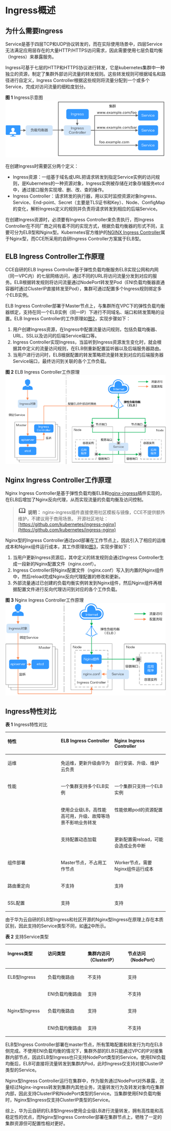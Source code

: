 # Ingress概述<a name="cce_01_0094"></a>

## 为什么需要Ingress<a name="section17868123416122"></a>

Service是基于四层TCP和UDP协议转发的，而在实际使用场景中，四层Service无法满足应用层存在的大量HTTP/HTTPS访问需求，因此需要使用七层负载均衡（Ingress）来暴露服务。

Ingress可基于七层的HTTP和HTTPS协议进行转发，它是kubernetes集群中一种独立的资源，制定了集群外部访问流量的转发规则。这些转发规则可根据域名和路径进行自定义，Ingress Controller根据这些规则将流量分配到一个或多个Service，完成对访问流量的细粒度划分。

**图 1**  Ingress示意图<a name="fig813352003010"></a>  
![](figures/Ingress示意图.png "Ingress示意图")

在创建Ingress时需要区分两个定义：

-   Ingress资源：一组基于域名或URL把请求转发到指定Service实例的访问规则，是Kubernetes的一种资源对象，Ingress实例被存储在对象存储服务etcd中，通过接口服务实现增、删、改、查的操作。
-   Ingress Controller：请求转发的执行器，用以实时监控资源对象Ingress、Service、End-point、Secret（主要是TLS证书和Key）、Node、ConfigMap的变化，解析Ingress定义的规则并负责将请求转发到相应的后端Service。

在创建Ingress资源时，必须要有Ingress Controller来负责执行，而Ingress Controller在不同厂商之间有着不同的实现方式，根据负载均衡器的形式不同，主要可分为ELB型和Nginx型。Kubernetes官方维护的[NGINX Ingress Controller](https://github.com/kubernetes/ingress-nginx)属于Nginx型，而CCE所采用的自研Ingress Controller方案属于ELB型。

## ELB Ingress Controller工作原理<a name="section162271821192312"></a>

CCE自研的ELB Ingress Controller基于弹性负载均衡服务ELB实现公网和内网（同一VPC内）的七层网络访问，通过不同的URL将访问流量分发到对应的服务。ELB根据转发规则将访问流量通过NodePort转发至Pod（ENI负载均衡器直通容器时通过ClusterIP直接转发至Pod），集群可通过配置多个Ingress规则绑定多个ELB实例。

ELB Ingress Controller部署于Master节点上，与集群所在VPC下的弹性负载均衡器绑定，支持在同一个ELB实例（同一IP）下进行不同域名、端口和转发策略的设置。ELB Ingress Controller的工作原理如[图2](#fig195830353)，实现步骤如下：

1.  用户创建Ingress资源，在Ingress中配置流量访问规则，包括负载均衡器、URL、SSL以及访问的后端Service端口等。
2.  Ingress Controller实现Ingress，当监听到Ingress资源发生变化时，就会根据其中定义的流量访问规则，在ELB侧重新配置监听器以及后端服务器路由。
3.  当用户进行访问时，ELB根据配置的转发策略把流量转发到对应的后端服务器Service端口，最终访问到关联的各个工作负载。

**图 2**  ELB Ingress Controller工作原理<a name="fig195830353"></a>  
![](figures/ELB-Ingress-Controller工作原理.png "ELB-Ingress-Controller工作原理")

## Nginx Ingress Controller工作原理<a name="section1973674703410"></a>

Nginx Ingress Controller是基于弹性负载均衡ELB和[nginx-ingress](nginx-ingress.md)插件实现的，在ELB后增加了Nginx反向代理，从而实现流量的负载均衡及访问控制。

>![](public_sys-resources/icon-note.gif) **说明：** 
>nginx-ingress插件直接使用社区模板与镜像，CCE不提供额外维护，不建议用于商用场景。
>开源社区地址：[https://github.com/kubernetes/ingress-nginx](https://github.com/kubernetes/ingress-nginx)

Nginx型的Ingress Controller通过pod部署在工作节点上，因此引入了相应的运维成本和Nginx组件运行成本，其工作原理如[图3](#fig10473974419)，实现步骤如下：

1.  当用户更新Ingress资源后，其中定义的转发规则会通过Ingress Controller生成一段新的Nginx配置文件（nginx.conf）。
2.  Ingress Controller将Nginx配置文件（nginx.conf）写入到内置的Nginx组件中，然后reload完成Nginx反向代理配置的修改和更新。
3.  外部流量通过已创建的负载均衡实例转发到Nginx组件，然后Nginx组件再根据配置文件进行反向代理访问到对应的各个工作负载。

**图 3**  Nginx Ingress Controller工作原理<a name="fig10473974419"></a>  
![](figures/Nginx-Ingress-Controller工作原理.png "Nginx-Ingress-Controller工作原理")

## Ingress特性对比<a name="section1048715559515"></a>

**表 1**  Ingress特性对比

<a name="table202288537526"></a>
<table><thead align="left"><tr id="row9228053165215"><th class="cellrowborder" valign="top" width="33.24332433243324%" id="mcps1.2.4.1.1"><p id="p922895316521"><a name="p922895316521"></a><a name="p922895316521"></a>特性</p>
</th>
<th class="cellrowborder" valign="top" width="33.423342334233425%" id="mcps1.2.4.1.2"><p id="p13228125305218"><a name="p13228125305218"></a><a name="p13228125305218"></a>ELB Ingress Controller</p>
</th>
<th class="cellrowborder" valign="top" width="33.33333333333333%" id="mcps1.2.4.1.3"><p id="p13228125318527"><a name="p13228125318527"></a><a name="p13228125318527"></a>Nginx Ingress Controller</p>
</th>
</tr>
</thead>
<tbody><tr id="row57816428239"><td class="cellrowborder" valign="top" width="33.24332433243324%" headers="mcps1.2.4.1.1 "><p id="p11781742112317"><a name="p11781742112317"></a><a name="p11781742112317"></a>运维</p>
</td>
<td class="cellrowborder" valign="top" width="33.423342334233425%" headers="mcps1.2.4.1.2 "><p id="p2078842172310"><a name="p2078842172310"></a><a name="p2078842172310"></a>免运维，更新升级由华为云负责</p>
</td>
<td class="cellrowborder" valign="top" width="33.33333333333333%" headers="mcps1.2.4.1.3 "><p id="p137814215237"><a name="p137814215237"></a><a name="p137814215237"></a>自行安装、升级、维护</p>
</td>
</tr>
<tr id="row181084872314"><td class="cellrowborder" rowspan="3" valign="top" width="33.24332433243324%" headers="mcps1.2.4.1.1 "><p id="p1210958152313"><a name="p1210958152313"></a><a name="p1210958152313"></a>性能</p>
</td>
<td class="cellrowborder" valign="top" width="33.423342334233425%" headers="mcps1.2.4.1.2 "><p id="p55431610591"><a name="p55431610591"></a><a name="p55431610591"></a>一个集群支持多个ELB实例</p>
</td>
<td class="cellrowborder" valign="top" width="33.33333333333333%" headers="mcps1.2.4.1.3 "><p id="p1654319101097"><a name="p1654319101097"></a><a name="p1654319101097"></a>一个集群只支持一个ELB实例</p>
</td>
</tr>
<tr id="row16585103017248"><td class="cellrowborder" valign="top" headers="mcps1.2.4.1.1 "><p id="p155851630112413"><a name="p155851630112413"></a><a name="p155851630112413"></a>使用企业级LB，高性能高可用，升级、故障等场景不影响业务转发</p>
</td>
<td class="cellrowborder" valign="top" headers="mcps1.2.4.1.2 "><p id="p14585103042418"><a name="p14585103042418"></a><a name="p14585103042418"></a>性能依赖pod的资源配置</p>
</td>
</tr>
<tr id="row76851723191713"><td class="cellrowborder" valign="top" headers="mcps1.2.4.1.1 "><p id="p165541962041"><a name="p165541962041"></a><a name="p165541962041"></a>支持配置动态加载</p>
</td>
<td class="cellrowborder" valign="top" headers="mcps1.2.4.1.2 "><p id="p55351361844"><a name="p55351361844"></a><a name="p55351361844"></a>更新配置需reload，可能会造成业务中断</p>
</td>
</tr>
<tr id="row722875385215"><td class="cellrowborder" valign="top" width="33.24332433243324%" headers="mcps1.2.4.1.1 "><p id="p222845317526"><a name="p222845317526"></a><a name="p222845317526"></a>组件部署</p>
</td>
<td class="cellrowborder" valign="top" width="33.423342334233425%" headers="mcps1.2.4.1.2 "><p id="p10228175385218"><a name="p10228175385218"></a><a name="p10228175385218"></a>Master节点，不占用工作节点</p>
</td>
<td class="cellrowborder" valign="top" width="33.33333333333333%" headers="mcps1.2.4.1.3 "><p id="p422855365210"><a name="p422855365210"></a><a name="p422855365210"></a>Worker节点，需要Nginx组件运行成本</p>
</td>
</tr>
<tr id="row7228175315211"><td class="cellrowborder" valign="top" width="33.24332433243324%" headers="mcps1.2.4.1.1 "><p id="p263385598"><a name="p263385598"></a><a name="p263385598"></a>路由重定向</p>
</td>
<td class="cellrowborder" valign="top" width="33.423342334233425%" headers="mcps1.2.4.1.2 "><p id="p1222825310522"><a name="p1222825310522"></a><a name="p1222825310522"></a>不支持</p>
</td>
<td class="cellrowborder" valign="top" width="33.33333333333333%" headers="mcps1.2.4.1.3 "><p id="p172284534528"><a name="p172284534528"></a><a name="p172284534528"></a>支持</p>
</td>
</tr>
<tr id="row1987813625219"><td class="cellrowborder" valign="top" width="33.24332433243324%" headers="mcps1.2.4.1.1 "><p id="p19878173615219"><a name="p19878173615219"></a><a name="p19878173615219"></a>SSL配置</p>
</td>
<td class="cellrowborder" valign="top" width="33.423342334233425%" headers="mcps1.2.4.1.2 "><p id="p2087812369527"><a name="p2087812369527"></a><a name="p2087812369527"></a>支持</p>
</td>
<td class="cellrowborder" valign="top" width="33.33333333333333%" headers="mcps1.2.4.1.3 "><p id="p13878113614522"><a name="p13878113614522"></a><a name="p13878113614522"></a>支持</p>
</td>
</tr>
</tbody>
</table>

由于华为云自研的ELB型Ingress和社区开源的Nginx型Ingress在原理上存在本质区别，因此支持的Service类型不同，如[表2](#table2470112719444)中所示。

**表 2**  支持Service类型

<a name="table2470112719444"></a>
<table><thead align="left"><tr id="row947015271448"><th class="cellrowborder" valign="top" width="25%" id="mcps1.2.5.1.1"><p id="p3470182764415"><a name="p3470182764415"></a><a name="p3470182764415"></a>Ingress类型</p>
</th>
<th class="cellrowborder" valign="top" width="24.959999999999997%" id="mcps1.2.5.1.2"><p id="p3869017153517"><a name="p3869017153517"></a><a name="p3869017153517"></a>访问类型</p>
</th>
<th class="cellrowborder" valign="top" width="24.990000000000002%" id="mcps1.2.5.1.3"><p id="p147012276442"><a name="p147012276442"></a><a name="p147012276442"></a>集群内访问（ClusterIP）</p>
</th>
<th class="cellrowborder" valign="top" width="25.05%" id="mcps1.2.5.1.4"><p id="p847082754411"><a name="p847082754411"></a><a name="p847082754411"></a>节点访问（NodePort）</p>
</th>
</tr>
</thead>
<tbody><tr id="row3470182718442"><td class="cellrowborder" rowspan="2" valign="top" width="25%" headers="mcps1.2.5.1.1 "><p id="p14605135412356"><a name="p14605135412356"></a><a name="p14605135412356"></a>ELB型Ingress</p>
</td>
<td class="cellrowborder" valign="top" width="24.959999999999997%" headers="mcps1.2.5.1.2 "><p id="p1786941773516"><a name="p1786941773516"></a><a name="p1786941773516"></a>负载均衡路由</p>
</td>
<td class="cellrowborder" valign="top" width="24.990000000000002%" headers="mcps1.2.5.1.3 "><p id="p947042718448"><a name="p947042718448"></a><a name="p947042718448"></a>不支持</p>
</td>
<td class="cellrowborder" valign="top" width="25.05%" headers="mcps1.2.5.1.4 "><p id="p7470112784412"><a name="p7470112784412"></a><a name="p7470112784412"></a>支持</p>
</td>
</tr>
<tr id="row1282441143612"><td class="cellrowborder" valign="top" headers="mcps1.2.5.1.1 "><p id="p983184118361"><a name="p983184118361"></a><a name="p983184118361"></a>ENI负载均衡路由</p>
</td>
<td class="cellrowborder" valign="top" headers="mcps1.2.5.1.2 "><p id="p3392123216378"><a name="p3392123216378"></a><a name="p3392123216378"></a>支持</p>
</td>
<td class="cellrowborder" valign="top" headers="mcps1.2.5.1.3 "><p id="p98354110364"><a name="p98354110364"></a><a name="p98354110364"></a>不支持</p>
</td>
</tr>
<tr id="row12470142713442"><td class="cellrowborder" rowspan="2" valign="top" width="25%" headers="mcps1.2.5.1.1 "><p id="p134701027144413"><a name="p134701027144413"></a><a name="p134701027144413"></a>Nginx型Ingress</p>
</td>
<td class="cellrowborder" valign="top" width="24.959999999999997%" headers="mcps1.2.5.1.2 "><p id="p47775145373"><a name="p47775145373"></a><a name="p47775145373"></a>负载均衡路由</p>
</td>
<td class="cellrowborder" valign="top" width="24.990000000000002%" headers="mcps1.2.5.1.3 "><p id="p18470112720447"><a name="p18470112720447"></a><a name="p18470112720447"></a>支持</p>
</td>
<td class="cellrowborder" valign="top" width="25.05%" headers="mcps1.2.5.1.4 "><p id="p14708278442"><a name="p14708278442"></a><a name="p14708278442"></a>支持</p>
</td>
</tr>
<tr id="row191924423618"><td class="cellrowborder" valign="top" headers="mcps1.2.5.1.1 "><p id="p16777141483718"><a name="p16777141483718"></a><a name="p16777141483718"></a>ENI负载均衡路由</p>
</td>
<td class="cellrowborder" valign="top" headers="mcps1.2.5.1.2 "><p id="p162311840143712"><a name="p162311840143712"></a><a name="p162311840143712"></a>支持</p>
</td>
<td class="cellrowborder" valign="top" headers="mcps1.2.5.1.3 "><p id="p111913440361"><a name="p111913440361"></a><a name="p111913440361"></a>不支持</p>
</td>
</tr>
</tbody>
</table>

ELB型Ingress Controller部署在master节点，所有策略配置和转发行为均在ELB侧完成。不使用ENI负载均衡的情况下，集群外部的ELB只能通过VPC的IP对接集群内部节点，因此ELB型Ingress也只支持NodePort类型的Service。使用ENI负载均衡后，ELB可直接将流量转发到集群内Pod，此时Ingress仅支持对接ClusterIP类型的Service。

Nginx型Ingress Controller运行在集群中，作为服务通过NodePort对外暴露，流量经过Nginx-ingress转发到集群内其他业务，流量转发行为及转发对象均在集群内部，因此支持ClusterIP和NodePort类型的Service。当集群使用ENI负载均衡时，Nginx型Ingress仅支持ClusterIP类型的Service。

综上，华为云自研的ELB型Ingress使用企业级LB进行流量转发，拥有高性能和高稳定性的优点，而Nginx型Ingress Controller部署在集群节点上，牺牲了一定的集群资源但可配置性相对更好。

